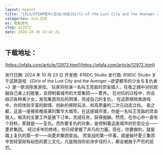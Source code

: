 ```yaml
---
layout: mypost
title: "[SLG/STEAM官中/互动/动态]Girls of the Lust City and the Avenger ~欲望都市的少女与复仇者~[PC/1.50G]"
categories: SLG,互动
os: 电脑游戏
slug: a12972
date: 2024-10-30 23:42:21
---
```


## 下载地址：

[https://qfafa.com/article/12972.html](https://qfafa.com/article/12972.html)

发行日期:
2024 年 10 月 23 日
开发商:
R18DC Studio
发行商:
R18DC Studio
关于这款游戏
《Girls of the Lust City and the Avenger ~欲望都市的少女与复仇者~》是一款消除类游戏。
玩家将扮演一名叫王克敌的赏金猎人，在夜之城中对抗觊觎自己身上的能量，且控制着城市的大型集团——菱井。
在对抗的过程中，你会结识各种美少女，发现集团背后的阴谋，完成自己的复仇。
在这款擦除类游戏中，你将体验丰富的剧情、创新的擦除玩法，和高质量的二次元动态立绘。
夜之都，这是一座被夜晚笼罩的繁华大城市。在这座城市里，你是一名叫王克敌的赏金猎人。每天的主要工作是接下订单，完成任务，获得报酬。然而，在你心中一直有个目标，那就是——复仇。而你要复仇的对象，是控制着这座城市的巨型企业——菱井集团。
经过多年的修炼，你已经掌握了非凡的力量。现在，你要做的，就是踏上复仇的第一步——向菱井集团宣战。
而宣战的第一件事，就是破坏菱三集团辛苦经营刚有起色的菱三文化。凡是阻挡你前进步伐的人，都会被施于严厉的惩罚。